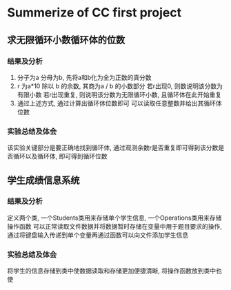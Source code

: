 # Summerize of CC first project

## 求无限循环小数循环体的位数
### 结果及分析
1. 分子为a 分母为b, 先将a和b化为全为正数的真分数
2. r 为a*10 除以 b 的余数, 其商为a / b 的小数部分
    若r出现0, 则数说明该分数为有限小数
    若r出现重复, 则说明该分数为无限循环小数, 且循环体在此开始重复
3. 通过上述方式, 通过计算出循环体位数即可
可以读取任意整数并给出其循环体位数
### 实验总结及体会
  该实验关键部分是要正确地找到循环体, 通过观测余数r是否重复即可得到该分数是否循环以及循环体, 即可得到循环位数



## 学生成绩信息系统
### 结果及分析
  定义两个类, 一个Students类用来存储单个学生信息, 一个Operations类用来存储操作函数
  可以正常读取文件数据并将数据暂时存储在变量中用于题目要求的操作, 通过将键盘输入传递到单个变量再通过函数可以向文件添加学生信息
### 实验总结及体会
  将学生的信息存储到类中使数据读取和存储更加便捷清晰, 将操作函数放到类中也使
